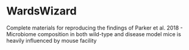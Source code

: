 # WardsWizard
Complete materials for reproducing the findings of Parker et al. 2018 - Microbiome composition in both wild-type and disease model mice is heavily influenced by mouse facility

